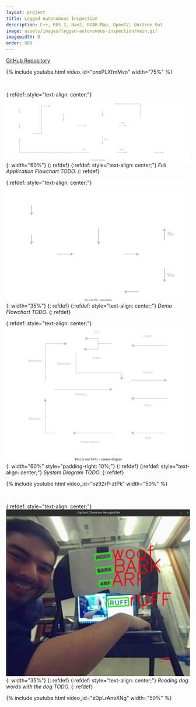 ```yaml
---
layout: project
title: Legged Autonomous Inspection
description: C++, ROS 2, Nav2, RTAB-Map, OpenCV, Unitree Go1
image: assets/images/legged-autonomous-inspection/main.gif
imagewidth: 0
order: 989
---
```


[GitHub Repository](https://github.com/ngmor/unitree_inspection)

{% include youtube.html video_id="onxPLXfmMvo" width="75%" %}

<br>

{:refdef: style="text-align: center;"}
![TODO](/assets/images/legged-autonomous-inspection/full-application-flowchart.svg){: width="60%"}
{: refdef}
{:refdef: style="text-align: center;"}
_Full Application Flowchart TODO._
{: refdef}

{:refdef: style="text-align: center;"}
![TODO](/assets/images/legged-autonomous-inspection/demo-flowchart.svg){: width="35%"}
{: refdef}
{:refdef: style="text-align: center;"}
_Demo Flowchart TODO._
{: refdef}

{:refdef: style="text-align: center;"}
![Block Diagram of the Software System](/assets/images/legged-autonomous-inspection/system-diagram.svg){: width="60%" style="padding-right: 10%;"}
{: refdef}
{:refdef: style="text-align: center;"}
_System Diagram TODO._
{: refdef}

{% include youtube.html video_id="oz92rP-ztPk" width="50%" %}

<br>

{:refdef: style="text-align: center;"}
![TODO](/assets/images/legged-autonomous-inspection/woof-bark-arf-ruff.jpg){: width="35%"}
{: refdef}
{:refdef: style="text-align: center;"}
_Reading dog words with the dog TODO._
{: refdef}

{% include youtube.html video_id="zDpLrAneXNg" width="50%" %}

<br>
